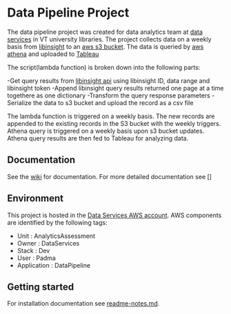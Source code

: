 # Data Pipeline Project

The data pipeline project was created for data analytics team at [data services](https://lib.vt.edu/research-teaching/data-services.html) in VT university libraries. The project collects data on a weekly basis from [libinsight](https://vt.libinsight.com/) to an [aws s3 bucket](https://s3.console.aws.amazon.com/). The data is queried by [aws athena](https://aws.amazon.com/athena/) and uploaded to [Tableau](https://www.tableau.com/)

The script(lambda function) is broken down into the following parts:

-Get query results from [libinsight api](https://ask.springshare.com/libinsight/faq/2100) using libinsight ID, data range and libinsight token
-Append libinsight query results returned one page at a time togethere as one dictionary
-Transform the query response parameters
-Serialize the data to s3 bucket and upload the record as a csv file

The lambda function is triggered on a weekly basis. The new records are appended to the existing records in the S3 bucket with the weekly triggers. 
Athena query is triggered on a weekly basis upon s3 bucket updates. Athena query results are then fed to Tableau for analyzing data.  

## Documentation

See the [wiki](https://code.vt.edu/dataservices/data-pipeline/-/wikis/home) for documentation. For more detailed documentation see []

## Environment

This project is hosted in the [Data Services AWS account](https://260377936955.signin.aws.amazon.com/console).  AWS components are identified by the following tags:
- Unit : AnalyticsAssessment
- Owner : DataServices
- Stack : Dev
- User :  Padma
- Application : DataPipeline



## Getting started

For installation documentation see [readme-notes.md](https://code.vt.edu/dataservices/data-pipeline/-/blob/main/readme-notes.md).
